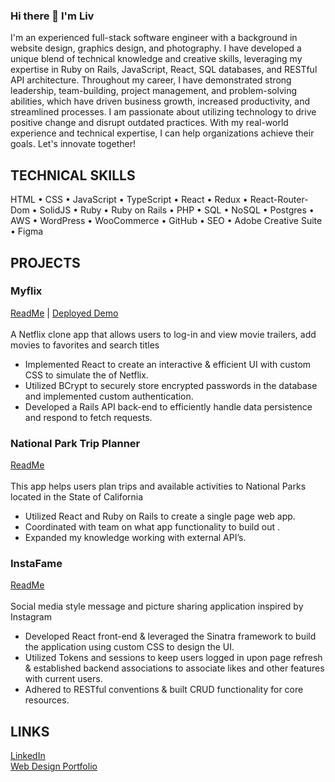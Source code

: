 ### Hi there 👋 I'm Liv

I'm an experienced full-stack software engineer with a background in website design, graphics design, and photography. I have developed a unique blend of technical knowledge and creative skills, leveraging my expertise in Ruby on Rails, JavaScript, React, SQL databases, and RESTful API architecture. Throughout my career, I have demonstrated strong leadership, team-building, project management, and problem-solving abilities, which have driven business growth, increased productivity, and streamlined processes. I am passionate about utilizing technology to drive positive change and disrupt outdated practices. With my real-world experience and technical expertise, I can help organizations achieve their goals. Let's innovate together!

## TECHNICAL SKILLS

HTML • CSS • JavaScript • TypeScript • React • Redux • React-Router-Dom • SolidJS • Ruby • Ruby on Rails • PHP • SQL • NoSQL • Postgres • AWS • WordPress • WooCommerce • GitHub • SEO •  Adobe Creative Suite • Figma

## PROJECTS

### Myflix

[ReadMe](https://github.com/livnelson/Myflix) | [Deployed Demo](https://myflix-db.onrender.com)
<br></br>
A Netflix clone app that allows users to log-in and view movie trailers, add movies to favorites and search titles

- Implemented React to create an interactive & efficient UI with custom CSS to simulate the of Netflix.
- Utilized BCrypt to securely store encrypted passwords in the database and implemented custom authentication.
- Developed a Rails API back-end to efficiently handle data persistence and respond to fetch requests.

### National Park Trip Planner

[ReadMe](https://github.com/livnelson/National-Park-Trip-Planner)
<br></br>
This app helps users plan trips and available activities to National Parks located in the State of California

- Utilized React and Ruby on Rails to create a single page web app.
- Coordinated with team on what app functionality to build out .
- Expanded my knowledge working with external API’s.

### InstaFame

[ReadMe](https://github.com/livnelson/InstaFame)
<br></br>
Social media style message and picture sharing application inspired by Instagram

- Developed React front-end & leveraged the Sinatra framework to build the application using custom CSS to design the UI.
- Utilized Tokens and sessions to keep users logged in upon page refresh & established backend associations to associate likes and other features with current users.
- Adhered to RESTful conventions & built CRUD functionality for core resources.

## LINKS

[LinkedIn](https://www.linkedin.com/in/olivia-nelson/)<br/>
[Web Design Portfolio](https://liv-creative.com/design-portfolio/)
